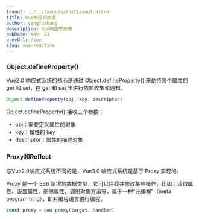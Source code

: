 ```yaml
---
layout: ../../layouts/PostLayout.astro
title: Vue响应式原理
author: yangfuzhang
description: Vue响应式原理
pubDate: Nov. 21
prevUrl: /vue
slug: vue-reactive
---
```


### Object.defineProperty()

Vue2.0 响应式系统的核心是通过 Object.defineProperty() 来劫持各个属性的 get 和 set，在 get 和 set 里进行依赖收集和通知。

```javascript
Object.defineProperty(obj, key, descriptor)
```

Object.defineProperty() 接收三个参数：

- obj：需要定义属性的对象
- key：属性的 key
- descriptor：属性的描述对象

### Proxy和Reflect

与Vue2.0响应式系统不同的是，Vue3.0 响应式系统是基于 Proxy 实现的。

Proxy 是一个 ES6 新增的数据类型，它可以拦截并修改某些操作，比如：读取属性、设置属性、删除属性、调用对象方法等，属于一种“元编程”（meta programming），即对编程语言进行编程。

```javascript
const proxy = new proxy(target, handler)
```
 



